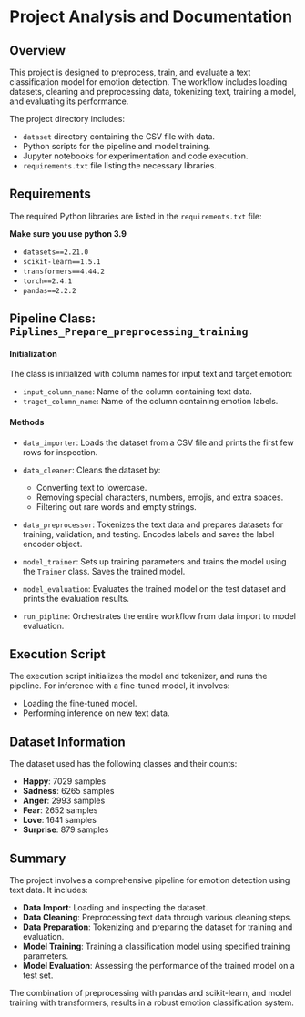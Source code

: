 # Project Analysis and Documentation

## Overview

This project is designed to preprocess, train, and evaluate a text classification model for emotion detection. The workflow includes loading datasets, cleaning and preprocessing data, tokenizing text, training a model, and evaluating its performance.

The project directory includes:
- `dataset` directory containing the CSV file with data.
- Python scripts for the pipeline and model training.
- Jupyter notebooks for experimentation and code execution.
- `requirements.txt` file listing the necessary libraries.

## Requirements

The required Python libraries are listed in the `requirements.txt` file:

**Make sure you use python 3.9**

- `datasets==2.21.0`
- `scikit-learn==1.5.1`
- `transformers==4.44.2`
- `torch==2.4.1`
- `pandas==2.2.2`


## Pipeline Class: `Piplines_Prepare_preprocessing_training`

#### Initialization

The class is initialized with column names for input text and target emotion:

- `input_column_name`: Name of the column containing text data.
- `traget_column_name`: Name of the column containing emotion labels.

#### Methods

- `data_importer`: Loads the dataset from a CSV file and prints the first few rows for inspection.

- `data_cleaner`: Cleans the dataset by:
  - Converting text to lowercase.
  - Removing special characters, numbers, emojis, and extra spaces.
  - Filtering out rare words and empty strings.

- `data_preprocessor`: Tokenizes the text data and prepares datasets for training, validation, and testing. Encodes labels and saves the label encoder object.

- `model_trainer`: Sets up training parameters and trains the model using the `Trainer` class. Saves the trained model.

- `model_evaluation`: Evaluates the trained model on the test dataset and prints the evaluation results.

- `run_pipline`: Orchestrates the entire workflow from data import to model evaluation.

## Execution Script

The execution script initializes the model and tokenizer, and runs the pipeline. For inference with a fine-tuned model, it involves:
- Loading the fine-tuned model.
- Performing inference on new text data.

## Dataset Information

The dataset used has the following classes and their counts:

- **Happy**: 7029 samples
- **Sadness**: 6265 samples
- **Anger**: 2993 samples
- **Fear**: 2652 samples
- **Love**: 1641 samples
- **Surprise**: 879 samples

## Summary

The project involves a comprehensive pipeline for emotion detection using text data. It includes:

- **Data Import**: Loading and inspecting the dataset.
- **Data Cleaning**: Preprocessing text data through various cleaning steps.
- **Data Preparation**: Tokenizing and preparing the dataset for training and evaluation.
- **Model Training**: Training a classification model using specified training parameters.
- **Model Evaluation**: Assessing the performance of the trained model on a test set.

The combination of preprocessing with pandas and scikit-learn, and model training with transformers, results in a robust emotion classification system.
